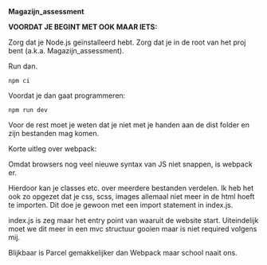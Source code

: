 **Magazijn_assessment**

**VOORDAT JE BEGINT MET OOK MAAR IETS:**

Zorg dat je Node.js geïnstalleerd hebt.
Zorg dat je in de root van het proj bent (a.k.a. Magazijn_assessment).


Run dan.

```` 
npm ci
````

Voordat je dan gaat programmeren:

````
npm run dev
````

Voor de rest moet je weten dat je niet met je handen 
aan de dist folder en zijn bestanden mag komen.

Korte uitleg over webpack:

Omdat browsers nog veel nieuwe syntax van JS niet snappen, is webpack er.

Hierdoor kan je classes etc. over meerdere bestanden verdelen. 
Ik heb het ook zo opgezet dat je css, scss, images allemaal niet 
meer in de html hoeft te importen. Dit doe je gewoon 
met een import statement in index.js.

index.js is zeg maar het entry point van waaruit de website start.
Uiteindelijk moet we dit meer in een mvc structuur gooien maar is niet required
volgens mij. 

Blijkbaar is Parcel gemakkelijker dan Webpack maar school naait ons.
